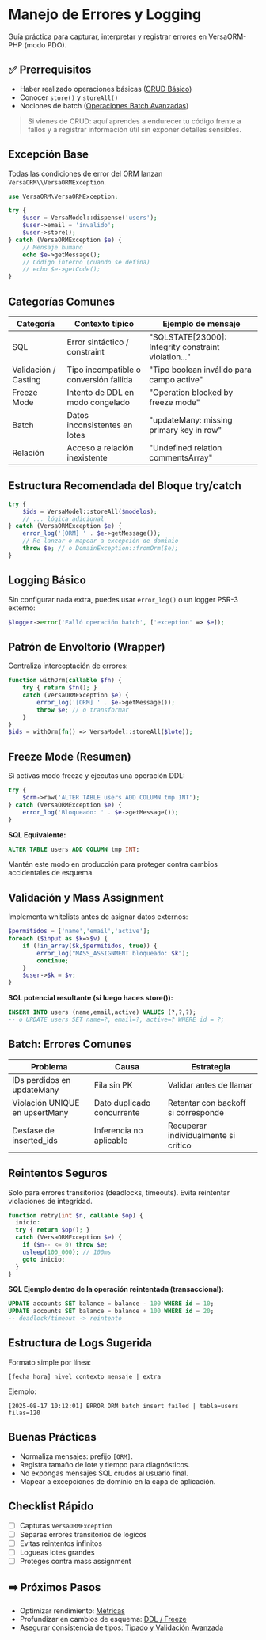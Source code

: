 # Manejo de Errores y Logging

Guía práctica para capturar, interpretar y registrar errores en VersaORM-PHP (modo PDO).

## ✅ Prerrequisitos
- Haber realizado operaciones básicas ([CRUD Básico](../03-basico/crud-basico.md))
- Conocer `store()` y `storeAll()`
- Nociones de batch ([Operaciones Batch Avanzadas](batch-operaciones-avanzado.md))

> Si vienes de CRUD: aquí aprendes a endurecer tu código frente a fallos y a registrar información útil sin exponer detalles sensibles.

## Excepción Base
Todas las condiciones de error del ORM lanzan `VersaORM\\VersaORMException`.

```php
use VersaORM\VersaORMException;

try {
    $user = VersaModel::dispense('users');
    $user->email = 'invalido';
    $user->store();
} catch (VersaORMException $e) {
    // Mensaje humano
    echo $e->getMessage();
    // Código interno (cuando se defina)
    // echo $e->getCode();
}
```

## Categorías Comunes
| Categoría | Contexto típico | Ejemplo de mensaje |
|-----------|-----------------|--------------------|
| SQL | Error sintáctico / constraint | "SQLSTATE[23000]: Integrity constraint violation..." |
| Validación / Casting | Tipo incompatible o conversión fallida | "Tipo boolean inválido para campo active" |
| Freeze Mode | Intento de DDL en modo congelado | "Operation blocked by freeze mode" |
| Batch | Datos inconsistentes en lotes | "updateMany: missing primary key in row" |
| Relación | Acceso a relación inexistente | "Undefined relation commentsArray" |

## Estructura Recomendada del Bloque try/catch
```php
try {
    $ids = VersaModel::storeAll($modelos);
    // ... lógica adicional
} catch (VersaORMException $e) {
    error_log('[ORM] ' . $e->getMessage());
    // Re-lanzar o mapear a excepción de dominio
    throw $e; // o DomainException::fromOrm($e);
}
```

## Logging Básico
Sin configurar nada extra, puedes usar `error_log()` o un logger PSR-3 externo:
```php
$logger->error('Falló operación batch', ['exception' => $e]);
```

## Patrón de Envoltorio (Wrapper)
Centraliza interceptación de errores:
```php
function withOrm(callable $fn) {
    try { return $fn(); }
    catch (VersaORMException $e) {
        error_log('[ORM] ' . $e->getMessage());
        throw $e; // o transformar
    }
}
$ids = withOrm(fn() => VersaModel::storeAll($lote));
```

## Freeze Mode (Resumen)
Si activas modo freeze y ejecutas una operación DDL:
```php
try {
    $orm->raw('ALTER TABLE users ADD COLUMN tmp INT');
} catch (VersaORMException $e) {
    error_log('Bloqueado: ' . $e->getMessage());
}
```
**SQL Equivalente:**
```sql
ALTER TABLE users ADD COLUMN tmp INT;
```
Mantén este modo en producción para proteger contra cambios accidentales de esquema.

## Validación y Mass Assignment
Implementa whitelists antes de asignar datos externos:
```php
$permitidos = ['name','email','active'];
foreach ($input as $k=>$v) {
    if (!in_array($k,$permitidos, true)) {
        error_log("MASS_ASSIGNMENT bloqueado: $k");
        continue;
    }
    $user->$k = $v;
}
```
**SQL potencial resultante (si luego haces store()):**
```sql
INSERT INTO users (name,email,active) VALUES (?,?,?);
-- o UPDATE users SET name=?, email=?, active=? WHERE id = ?;
```

## Batch: Errores Comunes
| Problema | Causa | Estrategia |
|----------|-------|-----------|
| IDs perdidos en updateMany | Fila sin PK | Validar antes de llamar |
| Violación UNIQUE en upsertMany | Dato duplicado concurrente | Retentar con backoff si corresponde |
| Desfase de inserted_ids | Inferencia no aplicable | Recuperar individualmente si crítico |

## Reintentos Seguros
Solo para errores transitorios (deadlocks, timeouts). Evita reintentar violaciones de integridad.
```php
function retry(int $n, callable $op) {
  inicio:
  try { return $op(); }
  catch (VersaORMException $e) {
    if ($n-- <= 0) throw $e;
    usleep(100_000); // 100ms
    goto inicio;
  }
}
```
**SQL Ejemplo dentro de la operación reintentada (transaccional):**
```sql
UPDATE accounts SET balance = balance - 100 WHERE id = 10;
UPDATE accounts SET balance = balance + 100 WHERE id = 20;
-- deadlock/timeout -> reintento
```

## Estructura de Logs Sugerida
Formato simple por línea:
```
[fecha hora] nivel contexto mensaje | extra
```
Ejemplo:
```
[2025-08-17 10:12:01] ERROR ORM batch insert failed | tabla=users filas=120
```

## Buenas Prácticas
- Normaliza mensajes: prefijo `[ORM]`.
- Registra tamaño de lote y tiempo para diagnósticos.
- No expongas mensajes SQL crudos al usuario final.
- Mapear a excepciones de dominio en la capa de aplicación.

## Checklist Rápido
- [ ] Capturas `VersaORMException`
- [ ] Separas errores transitorios de lógicos
- [ ] Evitas reintentos infinitos
- [ ] Logueas lotes grandes
- [ ] Proteges contra mass assignment

## ➡️ Próximos Pasos
- Optimizar rendimiento: [Métricas](observabilidad/metricas.md)
- Profundizar en cambios de esquema: [DDL / Freeze](ddl-freeze-migraciones.md)
- Asegurar consistencia de tipos: [Tipado y Validación Avanzada](tipado-validacion-avanzado.md)
